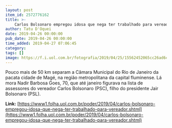 ```yaml
---
layout: post
item_id: 2572776162
title: >-
    Carlos Bolsonaro empregou idosa que nega ter trabalhado para vereador
author: Tatu D'Oquei
date: 2019-04-26 00:00:00
pub_date: 2019-04-26 00:00:00
time_added: 2019-04-27 07:06:45
category: 
tags: []
image: https://f.i.uol.com.br/fotografia/2019/04/25/15562452065cc26ad6c087b_1556245206_3x2_rt.jpg
---
```


Pouco mais de 50 km separam a Câmara Municipal do Rio de Janeiro da pacata cidade de Magé, na região metropolitana da capital fluminense. Lá mora Nadir Barbosa Goes, 70, que até janeiro figurava na lista de assessores do vereador Carlos Bolsonaro (PSC), filho do presidente Jair Bolsonaro (PSL).

**Link:** [https://www1.folha.uol.com.br/poder/2019/04/carlos-bolsonaro-empregou-idosa-que-nega-ter-trabalhado-para-vereador.shtml](https://www1.folha.uol.com.br/poder/2019/04/carlos-bolsonaro-empregou-idosa-que-nega-ter-trabalhado-para-vereador.shtml)

